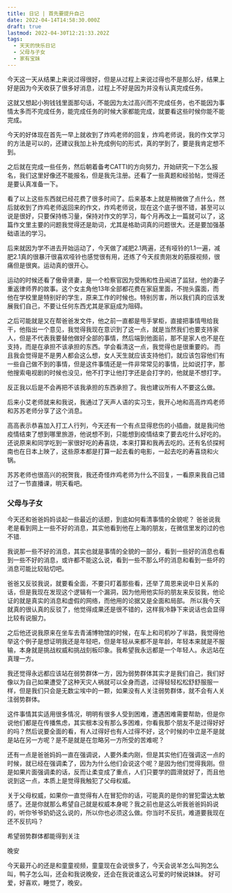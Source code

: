 ```yaml
---
title: 日记 | 首先要提升自己
date: 2022-04-14T14:58:30.000Z
draft: true
lastmod: 2022-04-30T12:21:33.202Z
tags:
  - 天天的快乐日记
  - 父母与子女
  - 家有宝妹
---
```

今天这一天从结果上来说过得很好，但是从过程上来说过得也不是那么好，结果上好是因为今天收获了很多好消息，过程上不好是因为并没有认真完成任务。

这就又想起小狗钱钱里面那句话，不能因为太过高兴而不完成任务，也不能因为事情太多而不完成任务，能完成任务的时候大家都能完成，就要看这些时候你能不能完成。

今天的好体现在首先一早上就收到了炸鸡老师的回复，炸鸡老师说，我的作文学习的方法是可以的，还建议我加上补充成例句的形式，真的学到了，要是我肯定想不到。

之后就在完成一些任务，然后朝着备考CATTI的方向努力，开始研究一下怎么报名，我们这里好像还不能报名，但是我先注册。还看了一些真题和经验帖，觉得还是要认真准备一下。

看了以上这些东西就已经花费了很多时间了。后来基本上就是稍微做了点什么，然后就收到了炸鸡老师返回来的作文，炸鸡老师说，现在这个底子很不错，甚至可以说是很好，只要保持练习量，保持对作文的学习，每个月再改上一篇就可以了，这篇作文里主要的问题我觉得还是助词，尤其是格助词真的问题很大。还是要加强基础语法的学习。

后来就因为学不进去开始运动了，今天做了减肥2.1两遍，还有哑铃的1.1一遍，减肥2.1真的很暴汗很喜欢哑铃也感觉很有用，还练了今天叔贵刚发的筋膜视频，很痛但是很爽。运动真的很开心。

运动的时候还看了傲骨贤妻，是一个检察官因为受贿和性丑闻进了监狱，他的妻子重返律师界的故事。这个女主角他13年全部都花费在家庭里面，不抛头露面，而他在学校里是特别好的学生，原来工作的时候也。特别厉害，所以我们真的应该发展我们自己，不要让任何东西尤其是家庭成为阻碍。

之后可能就是又在帮爸爸发文件，他之前一直都是甩手掌柜，直接把事情甩给我干，他指出一个意见，我觉得我现在意识到了这一点，就是当然我们也要支持家人，但是不代表我要替他做好全部的事情，然后端到他面前，那不是家人也不是在支持，而是在承担不该承担的东西。学会看清这一点，我觉得也是很重要的。
而且我会觉得是不是男人都会这么想，女人天生就应该支持他们，就应该包容他们有一些自己做不到的事情，但是这件事情还是一件非常常见的事情，比如说打字，那他搜索电视剧的时候也没见，他不打字让他打字还是会打字的，他就是不想打字。

反正我以后是不会再把不该我承担的东西承担了。我也建议所有人不要这么做。

后来小艾老师就来和我说，我通过了天声人语的实习生，我开心地和高高炸鸡老师和苏苏老师分享了这个消息。

高高表示恭喜加入打工人行列，今天还有一个有点显得悲伤的小插曲，就是我问他疫情结束了想到哪里旅游，他说想不到，只能想到疫情结束了要去吃什么好吃的。还说原来和同学吃到一家很好吃的寿喜烧，本来打算和我再去吃的。还有名侦探柯南也在日本上映了，这些原本都是打算一起去看的电影，一起去吃的寿喜烧和火锅。

苏苏老师也很高兴的祝贺我，我还奇怪炸鸡老师为什么不回复，一看原来我自己错过了一节直播课，明天看吧。

### 父母与子女

今天还和爸爸妈妈谈起一些最近的话题，到底如何看清事情的全貌呢？
爸爸说我老是看到网上一些不好的消息，其实他看到他在上海的朋友，在微信里发的过的也不错.

我说那一些不好的消息，其实也就是事情的全貌的一部分，看到一些好的消息也看到一些不好的消息，或许都不能这么说，看到一些不那么坏的消息和看到一些坏的消息可能比较贴切吧。

爸爸又反驳我说，就要看全面，不要只盯着那些看，还举了周恩来说中日关系的话，但是我现在发现这个逻辑有一个漏洞，因为他用他实际的朋友来反驳我，他论证的就是真实的消息和虚假的网络，而他用的论据又是全面和局部。
所以我今天就真的很认真的反驳了，他觉得成果还是很不错的，这样我冷静下来说话也会显得比较有说服力。

之后他还说我原来在坐车去青浦博物馆的时候，在车上和司机吵了半路，我觉得他举这个例子是想证明我还是年轻吧，但是年轻从来都不是年龄，年轻本来就是不服输，本身就是挑战权威和挑战刻板印象。我希望我永远都是一个年轻人。永远站在真理一方。

我还觉得永远都应该站在弱势群体一方，因为弱势群体其实才是我们自己，我们好像以为自己如果遭受了这种天灾人祸就可以全身而退，过得轻轻松松舒舒服服一样，但是我们只会是无数尘埃中的一颗，如果没有人关注弱势群体，就不会有人关注弱势群体。

这件事情其实适用很多情况，明明有很多人受到困难，遭遇困难需要帮助，但是你说他们都是在传播焦虑，其实根本没有那么多困难，你看我那个朋友不是过得好好的吗？然后说要全面的看，有人过得好也有人过得不好，这个时候的中立是不是就是站在另一方呢？是不是就是在忽略另一方所受的苦难呢？

还有一点是爸爸妈妈一直在强调说，人要外柔内刚，但是其实他们在强调这一点的时候，就已经在强调柔了，因为为什么他们会说这个呢？是因为他们觉得我刚。但是如果片面强调柔的话，反而让柔变成了重点，人们只要学的圆滑就好了，而且他说到这一点，本质上是觉得我触犯了父母权威。

关于父母权威，如果你一直觉得有人在冒犯你的话，可能真的是你的冒犯雷达太敏感了。还是你就那么希望自己就是权威本身呢？我之前也是这么听我爸爸妈妈说的，听你爷爷奶奶这么说的，所以你也必须这么做。你当时不反抗，难道要我现在还不反抗吗？

希望弱势群体都能得到关注

晚安

今天最开心的还是和童童视频，童童现在会说很多了，今天会说羊怎么叫狗怎么叫，鸭子怎么叫，还会和我说晚安，还会在我说谁这么可爱的时候说妹妹。
好可爱，好喜欢，睡觉了，晚安。
